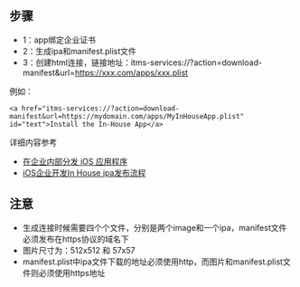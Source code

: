 ##	步骤

-	1：app绑定企业证书
-	2：生成ipa和manifest.plist文件
-	3：创建html连接，链接地址：itms-services://?action=download-manifest&url=https://xxx.com/apps/xxx.plist

例如：
````
<a href="itms-services://?action=download-manifest&url=https://mydomain.com/apps/MyInHouseApp.plist" id="text">Install the In-House App</a> 
````

详细内容参考

-	[在企业内部分发 iOS 应用程序](http://www.cocoachina.com/industry/20140818/9401.html)
-	[iOS企业开发In House ipa发布流程](http://wenku.baidu.com/link?url=YzJkCMo8HggUbH-UGi6GVAa-_FuYavSG5C2eRPLLDXe6cZDmi5QbLg1HJuSUTcpfa6_MQVDtLO5AY9nS_4XjNXNEFDUvHnFqS_e7L-LKmEW)


##  注意
-	生成连接时候需要四个个文件，分别是两个image和一个ipa，manifest文件 必须发布在https协议的域名下
-	图片尺寸为：512x512 和 57x57
-	manifest.plist中ipa文件下载的地址必须使用http，而图片和manifest.plist文件则必须使用https地址

 
